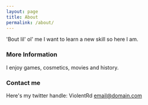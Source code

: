 ```yaml
---
layout: page
title: About
permalink: /about/
---
```


'Bout lil' ol' me
I want to learn a new skill so here I am.

### More Information

I enjoy games, cosmetics, movies and history.

### Contact me

Here's my twitter handle: ViolentRd
[email@domain.com](mailto:email@domain.com)
